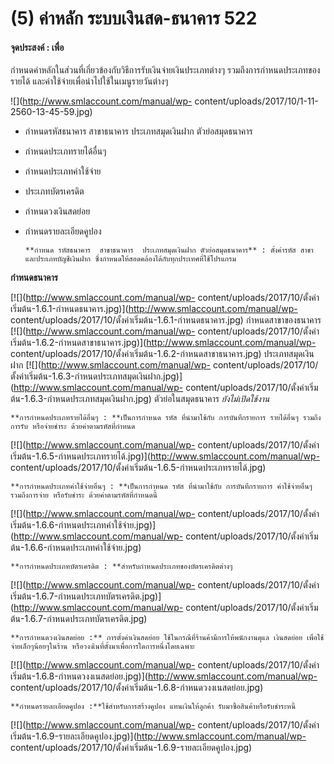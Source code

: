 # (5)    ค่าหลัก ระบบเงินสด-ธนาคาร 522

####  จุดประสงค์ : เพื่อ
กำหนดค่าหลักในส่วนที่เกี่ยวข้องกับวิธีการรับเงินจ่ายเงินประเภทต่างๆ
รวมถึงการกำหนดประเภทของรายได้ และค่าใช้จ่ายเพื่อนำไปใช้ในเมนูรายวันต่างๆ

![](http://www.smlaccount.com/manual/wp-
content/uploads/2017/10/1-11-2560-13-45-59.jpg)

  * กำหนดรหัสธนาคาร สาขาธนาคาร ประเภทสมุดเงินฝาก ตัวย่อสมุดธนาคาร
  * กำหนดประเภทรายได้อื่นๆ
  * กำหนดประเภทค่าใช้จ่าย
  * ประเภทบัตรเครดิต
  * กำหนดวงเงินสดย่อย
  * กำหนดรายละเอียดคูปอง
        
        **กำหนด รหัสธนาคาร  สาขาธนาคาร  ประเภทสมุดเงินฝาก ตัวย่อสมุดธนาคาร** : ตั้งค่ารหัส สาขา และประเภทบัญชีเงินฝาก ซึ่งกำหนดให้สอดคล้องได้กับทุกประเทศที่ใช้โปรแกรม

**กำหนดธนาคาร**

[![](http://www.smlaccount.com/manual/wp-
content/uploads/2017/10/ตั้งค่าเริ่มต้น-1.6.1-กำหนดธนาคาร.jpg)](http://www.smlaccount.com/manual/wp-
content/uploads/2017/10/ตั้งค่าเริ่มต้น-1.6.1-กำหนดธนาคาร.jpg)
กำหนดสาขาของธนาคาร [![](http://www.smlaccount.com/manual/wp-
content/uploads/2017/10/ตั้งค่าเริ่มต้น-1.6.2-กำหนดสาขาธนาคาร.jpg)](http://www.smlaccount.com/manual/wp-
content/uploads/2017/10/ตั้งค่าเริ่มต้น-1.6.2-กำหนดสาขาธนาคาร.jpg)
ประเภทสมุดเงินฝาก [![](http://www.smlaccount.com/manual/wp-
content/uploads/2017/10/ตั้งค่าเริ่มต้น-1.6.3-กำหนดประเภทสมุดเงินฝาก.jpg)](http://www.smlaccount.com/manual/wp-
content/uploads/2017/10/ตั้งค่าเริ่มต้น-1.6.3-กำหนดประเภทสมุดเงินฝาก.jpg)
ตัวย่อในสมุดธนาคาร *ยังไม่เปิดใช้งาน*

    
    
    **การกำหนดประเภทรายได้อื่นๆ : **เป็นการกำหนด รหัส ที่นำมาใช้กับ การบันทึกรายการ รายได้อื่นๆ รวมถึงการรับ หรือจ่ายชำระ ด้วยค่าตามรหัสที่กำหนด

[![](http://www.smlaccount.com/manual/wp-
content/uploads/2017/10/ตั้งค่าเริ่มต้น-1.6.5-กำหนดประเภทรายได้.jpg)](http://www.smlaccount.com/manual/wp-
content/uploads/2017/10/ตั้งค่าเริ่มต้น-1.6.5-กำหนดประเภทรายได้.jpg)

    
    
    **การกำหนดประเภทค่าใช้จ่ายอื่นๆ : **เป็นการกำหนด รหัส ที่นำมาใช้กับ การบันทึกรายการ ค่าใช้จ่ายอื่นๆ รวมถึงการจ่าย หรือรับชำระ ด้วยค่าตามรหัสที่กำหนดนี้

[![](http://www.smlaccount.com/manual/wp-
content/uploads/2017/10/ตั้งค่าเริ่มต้น-1.6.6-กำหนดประเภทค่าใช้จ่าย.jpg)](http://www.smlaccount.com/manual/wp-
content/uploads/2017/10/ตั้งค่าเริ่มต้น-1.6.6-กำหนดประเภทค่าใช้จ่าย.jpg)

    
    
    **การกำหนดประเภทบัตรเครดิต : **สำหรับกำหนดประเภทของบัตรเครดิตต่างๆ

[![](http://www.smlaccount.com/manual/wp-
content/uploads/2017/10/ตั้งค่าเริ่มต้น-1.6.7-กำหนดประเภทบัตรเครดิต.jpg)](http://www.smlaccount.com/manual/wp-
content/uploads/2017/10/ตั้งค่าเริ่มต้น-1.6.7-กำหนดประเภทบัตรเครดิต.jpg)

    
    
    **การกำหนดวงเงินสดย่อย :** การตั้งค่าเงินสดย่อย ใช้ในกรณีที่ร้านค้ามีการให้พนักงานดุแล เงินสดย่อย เพื่อใช้จ่ายเล็กๆน้อยๆในร้าน หรือวงงเินที่ตั้งมาเพื่อการใดการหนึ่งโดยเฉพาะ

[![](http://www.smlaccount.com/manual/wp-
content/uploads/2017/10/ตั้งค่าเริ่มต้น-1.6.8-กำหนดวงงเนสดย่อย.jpg)](http://www.smlaccount.com/manual/wp-
content/uploads/2017/10/ตั้งค่าเริ่มต้น-1.6.8-กำหนดวงงเนสดย่อย.jpg)

    
    
    **กำหนดรายละเอียดคูปอง :**ใช้สำหรับการสร้างคูปอง แทนเงินให้ลูกค้า รับมาซื้อสินค้าหรือรับชำระหนี้

[![](http://www.smlaccount.com/manual/wp-
content/uploads/2017/10/ตั้งค่าเริ่มต้น-1.6.9-รายละเอียดคูปอง.jpg)](http://www.smlaccount.com/manual/wp-
content/uploads/2017/10/ตั้งค่าเริ่มต้น-1.6.9-รายละเอียดคูปอง.jpg)  

